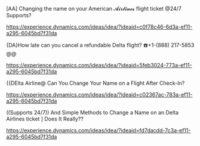 
[AA] Changing the name on your American 𝓐𝓲𝓻𝓵𝓲𝓷𝓮𝓼 flight ticket @24/7 Supports?

https://experience.dynamics.com/ideas/idea/?ideaid=c0f78c46-6d3a-ef11-a295-6045bd7f31da


{DA}How late can you cancel a refundable Delta flight? ☎️+1-(888) 217-5853 @@

https://experience.dynamics.com/ideas/idea/?ideaid=5feb3024-773a-ef11-a295-6045bd7f31da


{{DElta Airline@ Can You Change Your Name on a Flight After Check-In?

https://experience.dynamics.com/ideas/idea/?ideaid=c02367ac-783a-ef11-a295-6045bd7f31da


((Supports 24/7)) And Simple Methods to Change a Name on an Delta Airlines ticket ] Does It Really??

https://experience.dynamics.com/ideas/idea/?ideaid=fd7dacdd-7c3a-ef11-a295-6045bd7f31da
